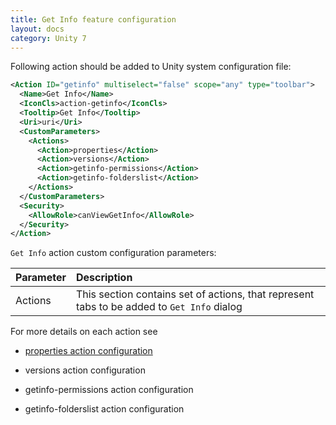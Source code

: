 ```yaml
---
title: Get Info feature configuration
layout: docs
category: Unity 7
---
```

Following action should be added to Unity system configuration file:
 
```xml
<Action ID="getinfo" multiselect="false" scope="any" type="toolbar">
  <Name>Get Info</Name>
  <IconCls>action-getinfo</IconCls>
  <Tooltip>Get Info</Tooltip>
  <Uri>uri</Uri>
  <CustomParameters>
    <Actions>
      <Action>properties</Action>
      <Action>versions</Action>
      <Action>getinfo-permissions</Action>
      <Action>getinfo-folderslist</Action>
    </Actions>
  </CustomParameters>
  <Security>
    <AllowRole>canViewGetInfo</AllowRole>
  </Security>
</Action>
```

`Get Info` action custom configuration parameters:

| Parameter | Description |
|:----|:-------------------|
|Actions | This section contains set of actions, that represent tabs to be added to `Get Info` dialog |

For more details on each action see

- [properties action configuration](properties.md)

- versions action configuration

- getinfo-permissions action configuration

- getinfo-folderslist action configuration